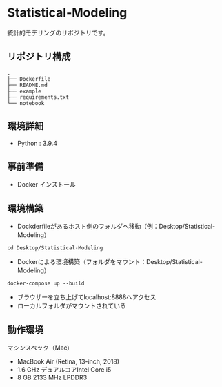 # Statistical-Modeling

統計的モデリングのリポジトリです。


## リポジトリ構成
```
.
├── Dockerfile
├── README.md
├── example
├── requirements.txt
└── notebook
```

## 環境詳細

- Python : 3.9.4


## 事前準備

- Docker インストール


## 環境構築

* Dockderfileがあるホスト側のフォルダへ移動（例：Desktop/Statistical-Modeling）
```
cd Desktop/Statistical-Modeling
```

* Dockerによる環境構築（フォルダをマウント：Desktop/Statistical-Modeling）
```
docker-compose up --build
```

* ブラウザーを立ち上げてlocalhost:8888へアクセス
* ローカルフォルダがマウントされている


## 動作環境
マシンスペック（Mac)
- MacBook Air (Retina, 13-inch, 2018)
- 1.6 GHz デュアルコアIntel Core i5
- 8 GB 2133 MHz LPDDR3

